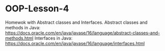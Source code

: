 # OOP-Lesson-4
Homewok with Abstract classes and Interfaces.
Abstract classes and methods in Java: 
https://docs.oracle.com/en/java/javase/16/language/abstract-classes-and-methods.html
Interfaces in Java: 
https://docs.oracle.com/en/java/javase/16/language/interfaces.html
